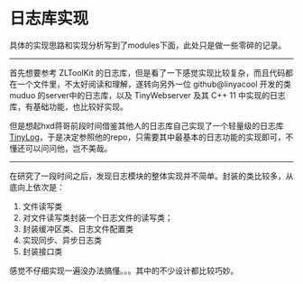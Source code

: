 # 日志库实现

具体的实现思路和实现分析写到了modules下面，此处只是做一些零碎的记录。

---

首先想要参考 ZLToolKit 的日志库，但是看了一下感觉实现比较复杂，而且代码都在一个文件里，不太好阅读和理解，遂转向另外一位 github@linyacool 开发的类 muduo 的server中的日志库，以及 TinyWebserver 及其 C++ 11 中实现的日志库，有基础功能，也比较好实现。

但是想起hxd蒋哥前段时间借鉴其他人的日志库自己实现了一个轻量级的日志库[TinyLog](https://github.com/CsJsss/TinyLog)，于是决定参照他的repo，只需要其中最基本的日志功能的实现即可，不懂还可以问问他，岂不美哉。

---

在研究了一段时间之后，发现日志模块的整体实现并不简单。封装的类比较多，从底向上依次是：

1. 文件读写类
2. 对文件读写类封装一个日志文件的读写类；
3. 封装缓冲区类、日志文件配置类
4. 实现同步、异步日志类
5. 封装接口类

感觉不仔细实现一遍没办法搞懂。。。其中的不少设计都比较巧妙。


